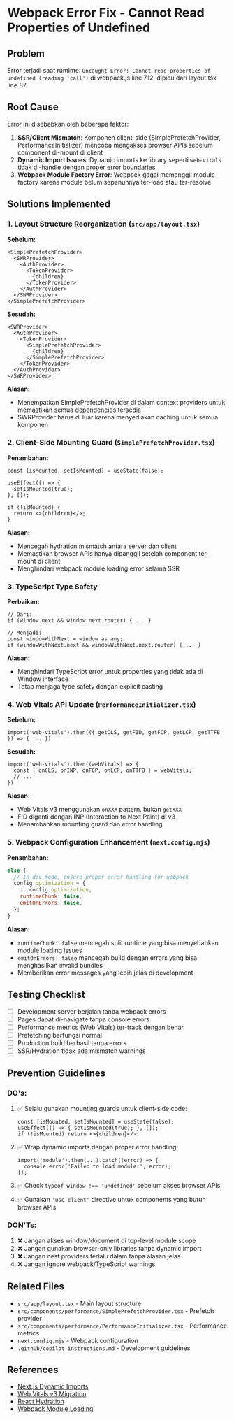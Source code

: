 # Webpack Error Fix - Cannot Read Properties of Undefined

## Problem
Error terjadi saat runtime: `Uncaught Error: Cannot read properties of undefined (reading 'call')` di webpack.js line 712, dipicu dari layout.tsx line 87.

## Root Cause
Error ini disebabkan oleh beberapa faktor:

1. **SSR/Client Mismatch**: Komponen client-side (SimplePrefetchProvider, PerformanceInitializer) mencoba mengakses browser APIs sebelum component di-mount di client
2. **Dynamic Import Issues**: Dynamic imports ke library seperti `web-vitals` tidak di-handle dengan proper error boundaries
3. **Webpack Module Factory Error**: Webpack gagal memanggil module factory karena module belum sepenuhnya ter-load atau ter-resolve

## Solutions Implemented

### 1. Layout Structure Reorganization (`src/app/layout.tsx`)
**Sebelum:**
```tsx
<SimplePrefetchProvider>
  <SWRProvider>
    <AuthProvider>
      <TokenProvider>
        {children}
      </TokenProvider>
    </AuthProvider>
  </SWRProvider>
</SimplePrefetchProvider>
```

**Sesudah:**
```tsx
<SWRProvider>
  <AuthProvider>
    <TokenProvider>
      <SimplePrefetchProvider>
        {children}
      </SimplePrefetchProvider>
    </TokenProvider>
  </AuthProvider>
</SWRProvider>
```

**Alasan:** 
- Menempatkan SimplePrefetchProvider di dalam context providers untuk memastikan semua dependencies tersedia
- SWRProvider harus di luar karena menyediakan caching untuk semua komponen

### 2. Client-Side Mounting Guard (`SimplePrefetchProvider.tsx`)
**Penambahan:**
```tsx
const [isMounted, setIsMounted] = useState(false);

useEffect(() => {
  setIsMounted(true);
}, []);

if (!isMounted) {
  return <>{children}</>;
}
```

**Alasan:**
- Mencegah hydration mismatch antara server dan client
- Memastikan browser APIs hanya dipanggil setelah component ter-mount di client
- Menghindari webpack module loading error selama SSR

### 3. TypeScript Type Safety
**Perbaikan:**
```tsx
// Dari:
if (window.next && window.next.router) { ... }

// Menjadi:
const windowWithNext = window as any;
if (windowWithNext.next && windowWithNext.next.router) { ... }
```

**Alasan:**
- Menghindari TypeScript error untuk properties yang tidak ada di Window interface
- Tetap menjaga type safety dengan explicit casting

### 4. Web Vitals API Update (`PerformanceInitializer.tsx`)
**Sebelum:**
```tsx
import('web-vitals').then(({ getCLS, getFID, getFCP, getLCP, getTTFB }) => { ... })
```

**Sesudah:**
```tsx
import('web-vitals').then((webVitals) => {
  const { onCLS, onINP, onFCP, onLCP, onTTFB } = webVitals;
  // ...
})
```

**Alasan:**
- Web Vitals v3 menggunakan `onXXX` pattern, bukan `getXXX`
- FID diganti dengan INP (Interaction to Next Paint) di v3
- Menambahkan mounting guard dan error handling

### 5. Webpack Configuration Enhancement (`next.config.mjs`)
**Penambahan:**
```javascript
else {
  // In dev mode, ensure proper error handling for webpack
  config.optimization = {
    ...config.optimization,
    runtimeChunk: false,
    emitOnErrors: false,
  };
}
```

**Alasan:**
- `runtimeChunk: false` mencegah split runtime yang bisa menyebabkan module loading issues
- `emitOnErrors: false` mencegah build dengan errors yang bisa menghasilkan invalid bundles
- Memberikan error messages yang lebih jelas di development

## Testing Checklist

- [ ] Development server berjalan tanpa webpack errors
- [ ] Pages dapat di-navigate tanpa console errors
- [ ] Performance metrics (Web Vitals) ter-track dengan benar
- [ ] Prefetching berfungsi normal
- [ ] Production build berhasil tanpa errors
- [ ] SSR/Hydration tidak ada mismatch warnings

## Prevention Guidelines

### DO's:
1. ✅ Selalu gunakan mounting guards untuk client-side code:
   ```tsx
   const [isMounted, setIsMounted] = useState(false);
   useEffect(() => { setIsMounted(true); }, []);
   if (!isMounted) return <>{children}</>;
   ```

2. ✅ Wrap dynamic imports dengan proper error handling:
   ```tsx
   import('module').then(...).catch((error) => {
     console.error('Failed to load module:', error);
   });
   ```

3. ✅ Check `typeof window !== 'undefined'` sebelum akses browser APIs

4. ✅ Gunakan `'use client'` directive untuk components yang butuh browser APIs

### DON'Ts:
1. ❌ Jangan akses window/document di top-level module scope
2. ❌ Jangan gunakan browser-only libraries tanpa dynamic import
3. ❌ Jangan nest providers terlalu dalam tanpa alasan jelas
4. ❌ Jangan ignore webpack/TypeScript warnings

## Related Files
- `src/app/layout.tsx` - Main layout structure
- `src/components/performance/SimplePrefetchProvider.tsx` - Prefetch provider
- `src/components/performance/PerformanceInitializer.tsx` - Performance metrics
- `next.config.mjs` - Webpack configuration
- `.github/copilot-instructions.md` - Development guidelines

## References
- [Next.js Dynamic Imports](https://nextjs.org/docs/app/building-your-application/optimizing/lazy-loading)
- [Web Vitals v3 Migration](https://github.com/GoogleChrome/web-vitals/blob/main/CHANGELOG.md)
- [React Hydration](https://react.dev/reference/react-dom/client/hydrateRoot)
- [Webpack Module Loading](https://webpack.js.org/concepts/module-resolution/)
